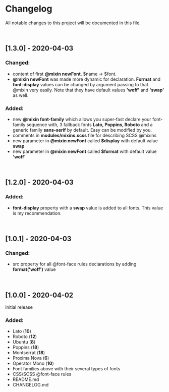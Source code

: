 # Changelog
All notable changes to this project will be documented in this file.

&nbsp;
&nbsp;
## [1.3.0] - 2020-04-03
### Changed:
- content of first **@mixin newFont**. $name -> $font.
- **@mixin newFont** was made more dynamic for declaration. **Format** and **font-display** values can be changed by argument passing to that @mixin very easily. Note that they have default values **'woff'** and **'swap'** as well.

### Added:
- new **@mixin font-family** which allows you super-fast declare your font-family sequence with, 3 fallback fonts  **Lato, Poppins, Roboto** and a generic family **sans-serif** by default. Easy can be modified by you.
- comments in **modules/mixins.scss** file for describing SCSS @mixins
- new parameter in **@mixin newFont** called **$display** with default value **swap**
- new parameter in **@mixin newFont** called **$format** with default value **'woff'**

&nbsp;
&nbsp;
&nbsp;
## [1.2.0] - 2020-04-03
### Added:
- **font-display** property with a **swap** value is added to all fonts. This value is my recommendation.

&nbsp;
&nbsp;
&nbsp;
## [1.0.1] - 2020-04-03
### Changed:
- src property for all @font-face rules declarations by adding **format('woff')** value

&nbsp;
&nbsp;
&nbsp;
## [1.0.0] - 2020-04-02
Initial release

### Added:
- Lato (**10**)
- Roboto (**12**)
- Ubuntu (**8**)
- Poppins (**18**)
- Montserrat (**18**)
- Proxima Nova (**6**)
- Operator Mono (**10**)
- Font families above with their several types of fonts
- CSS/SCSS @font-face rules
- README.md
- CHANGELOG.md
